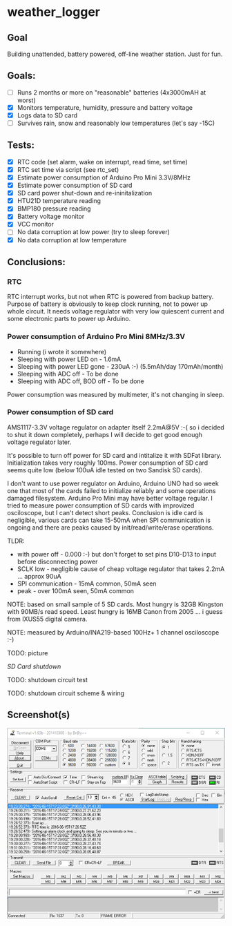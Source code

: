 # weather_logger

## Goal

Building unattended, battery powered, off-line weather station.
Just for fun. 

## Goals:

- [ ] Runs 2 months or more on "reasonable" batteries (4x3000mAH at worst)
- [x] Monitors temperature, humidity, pressure and battery voltage
- [x] Logs data to SD card
- [ ] Survives rain, snow and reasonably low temperatures (let's say -15C)

## Tests:

- [x] RTC code (set alarm, wake on interrupt, read time, set time)
- [x] RTC set time via script (see rtc_set)
- [x] Estimate power consumption of Arduino Pro Mini 3.3V/8MHz
- [x] Estimate power consumption of SD card
- [x] SD card power shut-down and re-ininitalization
- [x] HTU21D temperature reading
- [x] BMP180 pressure reading
- [x] Battery voltage monitor
- [x] VCC monitor
- [ ] No data corruption at low power (try to sleep forever)
- [x] No data corruption at low temperature

## Conclusions:

### RTC

RTC interrupt works, but not when RTC is powered from backup battery.
Purpose of battery is obviously to keep clock running, not to power up
whole circuit. It needs voltage regulator with very low quiescent current
and some electronic parts to power up Arduino.

### Power consumption of Arduino Pro Mini 8MHz/3.3V

- Running (i wrote it somewhere)
- Sleeping with power LED on - 1.6mA
- Sleeping with power LED gone - 230uA :-) (5.5mAh/day 170mAh/month)
- Sleeping with ADC off - To be done
- Sleeping with ADC off, BOD off - To be done

Power consumption was measured by multimeter, it's not changing in sleep.

### Power consumption of SD card

AMS1117-3.3V voltage regulator on adapter itself 2.2mA@5V :-( so i decided to
shut it down completely, perhaps I will decide to get good enough voltage 
regulator later.

It's possible to turn off power for SD card and intitalize it with SDFat 
library. Initialization takes very roughly 100ms. Power consumption of SD
card seems quite low (below 100uA idle tested on two Sandisk SD cards).

I don't want to use power regulator on Arduino, Arduino UNO had so week one
that most of the cards failed to initialize reliably and some operations damaged
filesystem. Arduino Pro Mini may have better voltage regular.
I tried to measure power consumption of SD cards with improvized osciloscope, 
but I can't detect short peaks. Conclusion is idle card is negligible, various 
cards can  take 15-50mA when SPI communication is ongoing and there are peaks 
caused by init/read/write/erase operations. 

TLDR:
- with power off - 0.000 :-) but don't forget to set pins D10-D13 to input before disconnecting power
- SCLK low - negligible cause of cheap voltage regulator that takes 2.2mA ... approx 90uA
- SPI communication - 15mA common, 50mA seen
- peak - over 100mA seen, 50mA common

NOTE: based on small sample of 5 SD cards. Most hungry is 32GB Kingston 
with 90MB/s read speed. Least hungry is 16MB Canon from 2005 ... i guess from IXUS55 digital camera.

NOTE: measured by Arduino/INA219-based 100Hz+ 1 channel osciloscope :-)

TODO: picture

*SD Card shutdown*

TODO: shutdown circuit test

TODO: shutdown circuit scheme & wiring

## Screenshot(s)   

![Early serial output test](2016-06-15_193643.png)
